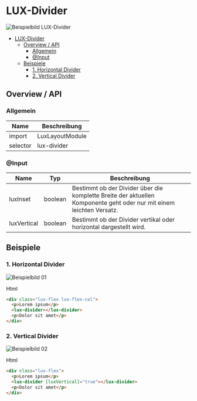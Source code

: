 # LUX-Divider

![Beispielbild LUX-Divider](https://raw.githubusercontent.com/wiki/IHK-GfI/lux-components/Versions/v16/lux‐divider-v16-img.png)

- [LUX-Divider](#lux-divider)
  - [Overview / API](#overview--api)
    - [Allgemein](#allgemein)
    - [@Input](#input)
  - [Beispiele](#beispiele)
    - [1. Horizontal Divider](#1-horizontal-divider)
    - [2. Vertical Divider](#2-vertical-divider)

## Overview / API

### Allgemein

| Name     | Beschreibung    |
| -------- | --------------- |
| import   | LuxLayoutModule |
| selector | lux-divider     |

### @Input

| Name        | Typ     | Beschreibung                                                                                                         |
| ----------- | ------- | -------------------------------------------------------------------------------------------------------------------- |
| luxInset    | boolean | Bestimmt ob der Divider über die komplette Breite der aktuellen Komponente geht oder nur mit einem leichten Versatz. |
| luxVertical | boolean | Bestimmt ob der Divider vertikal oder horizontal dargestellt wird.                                                   |

## Beispiele

### 1. Horizontal Divider

![Beispielbild 01](https://raw.githubusercontent.com/wiki/IHK-GfI/lux-components/Versions/v16/lux‐divider-v16-img-01.png)

Html

```html
<div class="lux-flex lux-flex-col">
  <p>Lorem ipsum</p>
  <lux-divider></lux-divider>
  <p>Dolor sit amet</p>
</div>
```

### 2. Vertical Divider

![Beispielbild 02](https://raw.githubusercontent.com/wiki/IHK-GfI/lux-components/Versions/v16/lux‐divider-v16-img-02.png)

Html

```html
<div class="lux-flex">
  <p>Lorem ipsum</p>
  <lux-divider [luxVertical]="true"></lux-divider>
  <p>Dolor sit amet</p>
</div>
```
